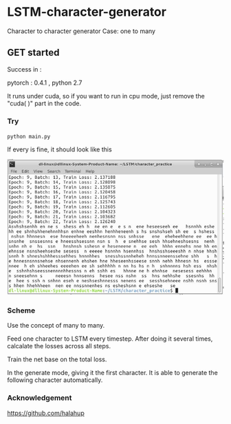 # LSTM-character-generator

Character to character generator
Case: one to many

## GET started

Success in :

pytorch : 0.4.1 , python 2.7

It runs under cuda, so if you want to run in cpu mode, just remove the "cuda( )" part in the code. 

### Try

`python main.py`
  
If every is fine, it should look like this

![result](https://raw.githubusercontent.com/yoyotv/LSTM-character-generator/master/figure/result.JPG)
### Scheme 

Use the concept of many to many.

Feed one character to LSTM every timestep.
After doing it several times, calcalate the losses across all steps.

Train the net base on the total loss.

In the generate mode, giving it the first character.
It is able to generate the following character automatically.

### Acknowledgement

https://github.com/halahup
